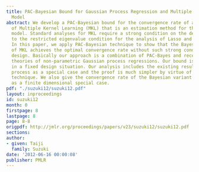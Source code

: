```yaml
---
title: PAC-Bayesian Bound for Gaussian Process Regression and Multiple Kernel Additive
  Model
abstract: We develop a PAC-Bayesian bound for the convergence rate of a Bayesian variant
  of Multiple Kernel Learning (MKL) that is an estimation method for the sparse additive
  model. Standard analyses for MKL require a strong condition on the design analogous
  to the restricted eigenvalue condition for the analysis of Lasso and Dantzig selector.
  In this paper, we apply PAC-Bayesian technique to show that the Bayesian variant
  of MKL achieves the optimal convergence rate without such strong conditions on the
  design. Basically our approach is a combination of PAC-Bayes and recently developed
  theories of non-parametric Gaussian process regressions. Our bound is developed
  in a fixed design situation. Our analysis includes the existing result of Gaussian
  process as a special case and the proof is much simpler by virtue of PAC-Bayesian
  technique. We also give the convergence rate of the Bayesian variant of Group Lasso
  as a finite dimensional special case.
pdf: "./suzuki12/suzuki12.pdf"
layout: inproceedings
id: suzuki12
month: 0
firstpage: 8
lastpage: 8
page: 8-8
origpdf: http://jmlr.org/proceedings/papers/v23/suzuki12/suzuki12.pdf
sections: 
author:
- given: Taiji
  family: Suzuki
date: '2012-06-16 00:00:08'
publisher: PMLR
---
```

